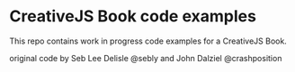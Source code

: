 CreativeJS Book code examples
=============================

This repo contains work in progress code examples for a CreativeJS Book.

original code by Seb Lee Delisle @sebly and John Dalziel @crashposition
